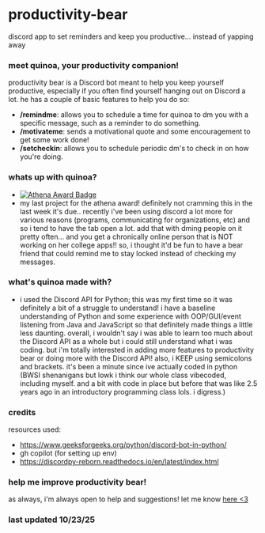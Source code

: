 # productivity-bear
discord app to set reminders and keep you productive... instead of yapping away

### meet quinoa, your productivity companion!
productivity bear is a Discord bot meant to help you keep yourself productive, especially if you often find yourself hanging out on Discord a lot. he has a couple of basic features to help you do so:
- **/remindme**: allows you to schedule a time for quinoa to dm you with a specific message, such as a reminder to do something. 
- **/motivateme**: sends a motivational quote and some encouragement to get some work done!
- **/setcheckin**: allows you to schedule periodic dm's to check in on how you're doing. 

### whats up with quinoa?
- [![Athena Award Badge](https://img.shields.io/endpoint?url=https%3A%2F%2Faward.athena.hackclub.com%2Fapi%2Fbadge)](https://award.athena.hackclub.com?utm_source=readme)
- my last project for the athena award! definitely not cramming this in the last week it's due.. 
recently i've been using discord a lot more for various reasons (programs, communicating for organizations, etc) and so i tend to have the tab open a lot. add that with dming people on it pretty often... and you get a chronically online person that is NOT working on her college apps!! so, i thought it'd be fun to have a bear friend that could remind me to stay locked instead of checking my messages.

### what's quinoa made with?
- i used the Discord API for Python; this was my first time so it was definitely a bit of a struggle to understand! i have a baseline understanding of Python and some experience with OOP/GUI/event listening from Java and JavaScript so that definitely made things a little less daunting. overall, i wouldn't say i was able to learn too much about the Discord API as a whole but i could still understand what i was coding. but i'm totally interested in adding more features to productivity bear or doing more with the Discord API! also, i KEEP using semicolons and brackets. it's been a minute since ive actually coded in python (BWSI shenanigans but lowk i think our whole class vibecoded, including myself. and a bit with code in place but before that was like 2.5 years ago in an introductory programming class lols. i digress.)

### credits
resources used:
- https://www.geeksforgeeks.org/python/discord-bot-in-python/
- gh copilot (for setting up env)
- https://discordpy-reborn.readthedocs.io/en/latest/index.html

### help me improve productivity bear!
as always, i'm always open to help and suggestions! let me know [here <3](https://github.com/pepper-0/productivity-bear/issues) 

### last updated 10/23/25
